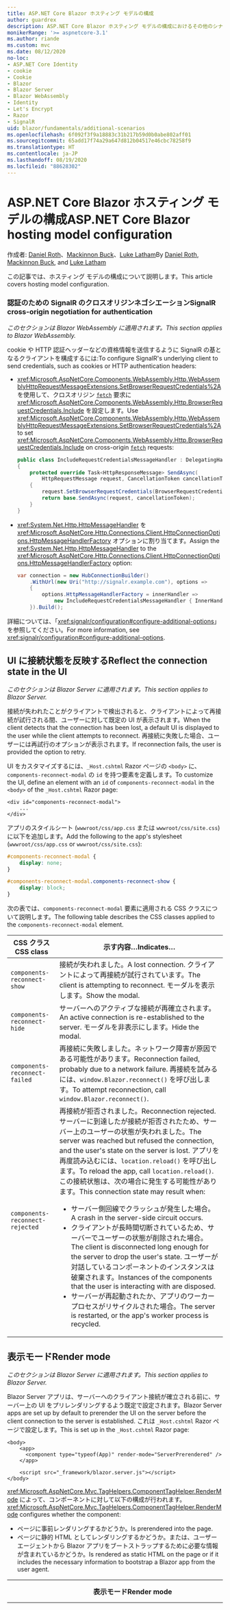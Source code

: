 ```yaml
---
title: ASP.NET Core Blazor ホスティング モデルの構成
author: guardrex
description: ASP.NET Core Blazor ホスティング モデルの構成におけるその他のシナリオについて説明します。
monikerRange: '>= aspnetcore-3.1'
ms.author: riande
ms.custom: mvc
ms.date: 08/12/2020
no-loc:
- ASP.NET Core Identity
- cookie
- Cookie
- Blazor
- Blazor Server
- Blazor WebAssembly
- Identity
- Let's Encrypt
- Razor
- SignalR
uid: blazor/fundamentals/additional-scenarios
ms.openlocfilehash: 6f092f3f9a18883c31b217b59d0b0abe802aff01
ms.sourcegitcommit: 65add17f74a29a647d812b04517e46cbc78258f9
ms.translationtype: HT
ms.contentlocale: ja-JP
ms.lasthandoff: 08/19/2020
ms.locfileid: "88628302"
---
```

# <a name="aspnet-core-no-locblazor-hosting-model-configuration"></a><span data-ttu-id="67de5-103">ASP.NET Core Blazor ホスティング モデルの構成</span><span class="sxs-lookup"><span data-stu-id="67de5-103">ASP.NET Core Blazor hosting model configuration</span></span>

<span data-ttu-id="67de5-104">作成者: [Daniel Roth](https://github.com/danroth27)、[Mackinnon Buck](https://github.com/MackinnonBuck)、[Luke Latham](https://github.com/guardrex)</span><span class="sxs-lookup"><span data-stu-id="67de5-104">By [Daniel Roth](https://github.com/danroth27), [Mackinnon Buck](https://github.com/MackinnonBuck), and [Luke Latham](https://github.com/guardrex)</span></span>

<span data-ttu-id="67de5-105">この記事では、ホスティング モデルの構成について説明します。</span><span class="sxs-lookup"><span data-stu-id="67de5-105">This article covers hosting model configuration.</span></span>

### <a name="no-locsignalr-cross-origin-negotiation-for-authentication"></a><span data-ttu-id="67de5-106">認証のための SignalR のクロスオリジンネゴシエーション</span><span class="sxs-lookup"><span data-stu-id="67de5-106">SignalR cross-origin negotiation for authentication</span></span>

<span data-ttu-id="67de5-107">*このセクションは Blazor WebAssembly に適用されます。*</span><span class="sxs-lookup"><span data-stu-id="67de5-107">*This section applies to Blazor WebAssembly.*</span></span>

<span data-ttu-id="67de5-108">cookie や HTTP 認証ヘッダーなどの資格情報を送信するように SignalR の基となるクライアントを構成するには:</span><span class="sxs-lookup"><span data-stu-id="67de5-108">To configure SignalR's underlying client to send credentials, such as cookies or HTTP authentication headers:</span></span>

* <span data-ttu-id="67de5-109"><xref:Microsoft.AspNetCore.Components.WebAssembly.Http.WebAssemblyHttpRequestMessageExtensions.SetBrowserRequestCredentials%2A> を使用して、クロスオリジン [`fetch`](https://developer.mozilla.org/docs/Web/API/Fetch_API/Using_Fetch) 要求に <xref:Microsoft.AspNetCore.Components.WebAssembly.Http.BrowserRequestCredentials.Include> を設定します。</span><span class="sxs-lookup"><span data-stu-id="67de5-109">Use <xref:Microsoft.AspNetCore.Components.WebAssembly.Http.WebAssemblyHttpRequestMessageExtensions.SetBrowserRequestCredentials%2A> to set <xref:Microsoft.AspNetCore.Components.WebAssembly.Http.BrowserRequestCredentials.Include> on cross-origin [`fetch`](https://developer.mozilla.org/docs/Web/API/Fetch_API/Using_Fetch) requests:</span></span>

  ```csharp
  public class IncludeRequestCredentialsMessageHandler : DelegatingHandler
  {
      protected override Task<HttpResponseMessage> SendAsync(
          HttpRequestMessage request, CancellationToken cancellationToken)
      {
          request.SetBrowserRequestCredentials(BrowserRequestCredentials.Include);
          return base.SendAsync(request, cancellationToken);
      }
  }
  ```

* <span data-ttu-id="67de5-110"><xref:System.Net.Http.HttpMessageHandler> を <xref:Microsoft.AspNetCore.Http.Connections.Client.HttpConnectionOptions.HttpMessageHandlerFactory> オプションに割り当てます。</span><span class="sxs-lookup"><span data-stu-id="67de5-110">Assign the <xref:System.Net.Http.HttpMessageHandler> to the <xref:Microsoft.AspNetCore.Http.Connections.Client.HttpConnectionOptions.HttpMessageHandlerFactory> option:</span></span>

  ```csharp
  var connection = new HubConnectionBuilder()
      .WithUrl(new Uri("http://signalr.example.com"), options =>
      {
          options.HttpMessageHandlerFactory = innerHandler => 
              new IncludeRequestCredentialsMessageHandler { InnerHandler = innerHandler };
      }).Build();
  ```

<span data-ttu-id="67de5-111">詳細については、「<xref:signalr/configuration#configure-additional-options>」を参照してください。</span><span class="sxs-lookup"><span data-stu-id="67de5-111">For more information, see <xref:signalr/configuration#configure-additional-options>.</span></span>

## <a name="reflect-the-connection-state-in-the-ui"></a><span data-ttu-id="67de5-112">UI に接続状態を反映する</span><span class="sxs-lookup"><span data-stu-id="67de5-112">Reflect the connection state in the UI</span></span>

<span data-ttu-id="67de5-113">*このセクションは Blazor Server に適用されます。*</span><span class="sxs-lookup"><span data-stu-id="67de5-113">*This section applies to Blazor Server.*</span></span>

<span data-ttu-id="67de5-114">接続が失われたことがクライアントで検出されると、クライアントによって再接続が試行される間、ユーザーに対して既定の UI が表示されます。</span><span class="sxs-lookup"><span data-stu-id="67de5-114">When the client detects that the connection has been lost, a default UI is displayed to the user while the client attempts to reconnect.</span></span> <span data-ttu-id="67de5-115">再接続に失敗した場合、ユーザーには再試行のオプションが表示されます。</span><span class="sxs-lookup"><span data-stu-id="67de5-115">If reconnection fails, the user is provided the option to retry.</span></span>

<span data-ttu-id="67de5-116">UI をカスタマイズするには、`_Host.cshtml` Razor ページの `<body>` に、`components-reconnect-modal` の `id` を持つ要素を定義します。</span><span class="sxs-lookup"><span data-stu-id="67de5-116">To customize the UI, define an element with an `id` of `components-reconnect-modal` in the `<body>` of the `_Host.cshtml` Razor page:</span></span>

```cshtml
<div id="components-reconnect-modal">
    ...
</div>
```

<span data-ttu-id="67de5-117">アプリのスタイルシート (`wwwroot/css/app.css` または `wwwroot/css/site.css`) に以下を追加します。</span><span class="sxs-lookup"><span data-stu-id="67de5-117">Add the following to the app's stylesheet (`wwwroot/css/app.css` or `wwwroot/css/site.css`):</span></span>

```css
#components-reconnect-modal {
    display: none;
}

#components-reconnect-modal.components-reconnect-show {
    display: block;
}
```

<span data-ttu-id="67de5-118">次の表では、`components-reconnect-modal` 要素に適用される CSS クラスについて説明します。</span><span class="sxs-lookup"><span data-stu-id="67de5-118">The following table describes the CSS classes applied to the `components-reconnect-modal` element.</span></span>

| <span data-ttu-id="67de5-119">CSS クラス</span><span class="sxs-lookup"><span data-stu-id="67de5-119">CSS class</span></span>                       | <span data-ttu-id="67de5-120">示す内容&hellip;</span><span class="sxs-lookup"><span data-stu-id="67de5-120">Indicates&hellip;</span></span> |
| ------------------------------- | ----------------- |
| `components-reconnect-show`     | <span data-ttu-id="67de5-121">接続が失われました。</span><span class="sxs-lookup"><span data-stu-id="67de5-121">A lost connection.</span></span> <span data-ttu-id="67de5-122">クライアントによって再接続が試行されています。</span><span class="sxs-lookup"><span data-stu-id="67de5-122">The client is attempting to reconnect.</span></span> <span data-ttu-id="67de5-123">モーダルを表示します。</span><span class="sxs-lookup"><span data-stu-id="67de5-123">Show the modal.</span></span> |
| `components-reconnect-hide`     | <span data-ttu-id="67de5-124">サーバーへのアクティブな接続が再確立されます。</span><span class="sxs-lookup"><span data-stu-id="67de5-124">An active connection is re-established to the server.</span></span> <span data-ttu-id="67de5-125">モーダルを非表示にします。</span><span class="sxs-lookup"><span data-stu-id="67de5-125">Hide the modal.</span></span> |
| `components-reconnect-failed`   | <span data-ttu-id="67de5-126">再接続に失敗しました。ネットワーク障害が原因である可能性があります。</span><span class="sxs-lookup"><span data-stu-id="67de5-126">Reconnection failed, probably due to a network failure.</span></span> <span data-ttu-id="67de5-127">再接続を試みるには、`window.Blazor.reconnect()` を呼び出します。</span><span class="sxs-lookup"><span data-stu-id="67de5-127">To attempt reconnection, call `window.Blazor.reconnect()`.</span></span> |
| `components-reconnect-rejected` | <span data-ttu-id="67de5-128">再接続が拒否されました。</span><span class="sxs-lookup"><span data-stu-id="67de5-128">Reconnection rejected.</span></span> <span data-ttu-id="67de5-129">サーバーに到達したが接続が拒否されたため、サーバー上のユーザーの状態が失われました。</span><span class="sxs-lookup"><span data-stu-id="67de5-129">The server was reached but refused the connection, and the user's state on the server is lost.</span></span> <span data-ttu-id="67de5-130">アプリを再度読み込むには、`location.reload()` を呼び出します。</span><span class="sxs-lookup"><span data-stu-id="67de5-130">To reload the app, call `location.reload()`.</span></span> <span data-ttu-id="67de5-131">この接続状態は、次の場合に発生する可能性があります。</span><span class="sxs-lookup"><span data-stu-id="67de5-131">This connection state may result when:</span></span><ul><li><span data-ttu-id="67de5-132">サーバー側回線でクラッシュが発生した場合。</span><span class="sxs-lookup"><span data-stu-id="67de5-132">A crash in the server-side circuit occurs.</span></span></li><li><span data-ttu-id="67de5-133">クライアントが長時間切断されているため、サーバーでユーザーの状態が削除された場合。</span><span class="sxs-lookup"><span data-stu-id="67de5-133">The client is disconnected long enough for the server to drop the user's state.</span></span> <span data-ttu-id="67de5-134">ユーザーが対話しているコンポーネントのインスタンスは破棄されます。</span><span class="sxs-lookup"><span data-stu-id="67de5-134">Instances of the components that the user is interacting with are disposed.</span></span></li><li><span data-ttu-id="67de5-135">サーバーが再起動されたか、アプリのワーカー プロセスがリサイクルされた場合。</span><span class="sxs-lookup"><span data-stu-id="67de5-135">The server is restarted, or the app's worker process is recycled.</span></span></li></ul> |

## <a name="render-mode"></a><span data-ttu-id="67de5-136">表示モード</span><span class="sxs-lookup"><span data-stu-id="67de5-136">Render mode</span></span>

<span data-ttu-id="67de5-137">*このセクションは Blazor Server に適用されます。*</span><span class="sxs-lookup"><span data-stu-id="67de5-137">*This section applies to Blazor Server.*</span></span>

<span data-ttu-id="67de5-138">Blazor Server アプリは、サーバーへのクライアント接続が確立される前に、サーバー上の UI をプリレンダリングするよう既定で設定されます。</span><span class="sxs-lookup"><span data-stu-id="67de5-138">Blazor Server apps are set up by default to prerender the UI on the server before the client connection to the server is established.</span></span> <span data-ttu-id="67de5-139">これは `_Host.cshtml` Razor ページで設定します。</span><span class="sxs-lookup"><span data-stu-id="67de5-139">This is set up in the `_Host.cshtml` Razor page:</span></span>

```cshtml
<body>
    <app>
      <component type="typeof(App)" render-mode="ServerPrerendered" />
    </app>

    <script src="_framework/blazor.server.js"></script>
</body>
```

<span data-ttu-id="67de5-140"><xref:Microsoft.AspNetCore.Mvc.TagHelpers.ComponentTagHelper.RenderMode> によって、コンポーネントに対して以下の構成が行われます。</span><span class="sxs-lookup"><span data-stu-id="67de5-140"><xref:Microsoft.AspNetCore.Mvc.TagHelpers.ComponentTagHelper.RenderMode> configures whether the component:</span></span>

* <span data-ttu-id="67de5-141">ページに事前レンダリングするかどうか。</span><span class="sxs-lookup"><span data-stu-id="67de5-141">Is prerendered into the page.</span></span>
* <span data-ttu-id="67de5-142">ページに静的 HTML としてレンダリングするかどうか。または、ユーザー エージェントから Blazor アプリをブートストラップするために必要な情報が含まれているかどうか。</span><span class="sxs-lookup"><span data-stu-id="67de5-142">Is rendered as static HTML on the page or if it includes the necessary information to bootstrap a Blazor app from the user agent.</span></span>

| <span data-ttu-id="67de5-143">表示モード</span><span class="sxs-lookup"><span data-stu-id="67de5-143">Render mode</span></span> | <span data-ttu-id="67de5-144">説明</span><span class="sxs-lookup"><span data-stu-id="67de5-144">Description</span></span> |
| --- | --- |
| <xref:Microsoft.AspNetCore.Mvc.Rendering.RenderMode.ServerPrerendered> | <span data-ttu-id="67de5-145">コンポーネントを静的 HTML にレンダリングし、Blazor Server アプリのマーカーを含めます。</span><span class="sxs-lookup"><span data-stu-id="67de5-145">Renders the component into static HTML and includes a marker for a Blazor Server app.</span></span> <span data-ttu-id="67de5-146">このマーカーは、ユーザー エージェントの起動時に Blazor アプリをブートストラップするために使用されます。</span><span class="sxs-lookup"><span data-stu-id="67de5-146">When the user-agent starts, this marker is used to bootstrap a Blazor app.</span></span> |
| <xref:Microsoft.AspNetCore.Mvc.Rendering.RenderMode.Server> | <span data-ttu-id="67de5-147">Blazor Server アプリのマーカーをレンダリングします。</span><span class="sxs-lookup"><span data-stu-id="67de5-147">Renders a marker for a Blazor Server app.</span></span> <span data-ttu-id="67de5-148">コンポーネントからの出力は含められません。</span><span class="sxs-lookup"><span data-stu-id="67de5-148">Output from the component isn't included.</span></span> <span data-ttu-id="67de5-149">このマーカーは、ユーザー エージェントの起動時に Blazor アプリをブートストラップするために使用されます。</span><span class="sxs-lookup"><span data-stu-id="67de5-149">When the user-agent starts, this marker is used to bootstrap a Blazor app.</span></span> |
| <xref:Microsoft.AspNetCore.Mvc.Rendering.RenderMode.Static> | <span data-ttu-id="67de5-150">コンポーネントを静的 HTML にレンダリングします。</span><span class="sxs-lookup"><span data-stu-id="67de5-150">Renders the component into static HTML.</span></span> |

<span data-ttu-id="67de5-151">静的 HTML ページからのサーバー コンポーネントのレンダリングは、サポートされていません。</span><span class="sxs-lookup"><span data-stu-id="67de5-151">Rendering server components from a static HTML page isn't supported.</span></span>

## <a name="configure-the-no-locsignalr-client-for-no-locblazor-server-apps"></a><span data-ttu-id="67de5-152">Blazor Server アプリ用に SignalR クライアントを構成する</span><span class="sxs-lookup"><span data-stu-id="67de5-152">Configure the SignalR client for Blazor Server apps</span></span>

<span data-ttu-id="67de5-153">*このセクションは Blazor Server に適用されます。*</span><span class="sxs-lookup"><span data-stu-id="67de5-153">*This section applies to Blazor Server.*</span></span>

<span data-ttu-id="67de5-154">`Pages/_Host.cshtml` ファイルで Blazor Server アプリによって使用される SignalR クライアントを構成します。</span><span class="sxs-lookup"><span data-stu-id="67de5-154">Configure the SignalR client used by Blazor Server apps in the `Pages/_Host.cshtml` file.</span></span> <span data-ttu-id="67de5-155">`Blazor.start` を呼び出すスクリプトを、`_framework/blazor.server.js` スクリプトの後の `</body>` タグ内に配置します。</span><span class="sxs-lookup"><span data-stu-id="67de5-155">Place a script that calls `Blazor.start` after the `_framework/blazor.server.js` script and inside the `</body>` tag.</span></span>

### <a name="logging"></a><span data-ttu-id="67de5-156">ログの記録</span><span class="sxs-lookup"><span data-stu-id="67de5-156">Logging</span></span>

<span data-ttu-id="67de5-157">SignalR クライアント ログを構成するには:</span><span class="sxs-lookup"><span data-stu-id="67de5-157">To configure SignalR client logging:</span></span>

* <span data-ttu-id="67de5-158">`blazor.server.js` スクリプトの `<script>` タグに `autostart="false"` 属性を追加します。</span><span class="sxs-lookup"><span data-stu-id="67de5-158">Add an `autostart="false"` attribute to the `<script>` tag for the `blazor.server.js` script.</span></span>
* <span data-ttu-id="67de5-159">クライアント ビルダーでログ レベルを指定して `configureLogging` を呼び出す構成オブジェクト (`configureSignalR`) を渡します。</span><span class="sxs-lookup"><span data-stu-id="67de5-159">Pass in a configuration object (`configureSignalR`) that calls `configureLogging` with the log level on the client builder.</span></span>

```cshtml
    ...

    <script autostart="false" src="_framework/blazor.server.js"></script>
    <script>
      Blazor.start({
        configureSignalR: function (builder) {
          builder.configureLogging("information");
        }
      });
    </script>
</body>
```

<span data-ttu-id="67de5-160">前の例で、`information` はログ レベル <xref:Microsoft.Extensions.Logging.LogLevel.Information?displayProperty=nameWithType> と同じです。</span><span class="sxs-lookup"><span data-stu-id="67de5-160">In the preceding example, `information` is equivalent to a log level of <xref:Microsoft.Extensions.Logging.LogLevel.Information?displayProperty=nameWithType>.</span></span>

### <a name="modify-the-reconnection-handler"></a><span data-ttu-id="67de5-161">再接続ハンドラーを変更する</span><span class="sxs-lookup"><span data-stu-id="67de5-161">Modify the reconnection handler</span></span>

<span data-ttu-id="67de5-162">再接続ハンドラーの回線接続イベントは、次のようなカスタム動作を行うように変更できます。</span><span class="sxs-lookup"><span data-stu-id="67de5-162">The reconnection handler's circuit connection events can be modified for custom behaviors, such as:</span></span>

* <span data-ttu-id="67de5-163">接続が切断された場合にユーザーに通知する。</span><span class="sxs-lookup"><span data-stu-id="67de5-163">To notify the user if the connection is dropped.</span></span>
* <span data-ttu-id="67de5-164">回線が接続されているときに (クライアントから) ログ記録を実行する。</span><span class="sxs-lookup"><span data-stu-id="67de5-164">To perform logging (from the client) when a circuit is connected.</span></span>

<span data-ttu-id="67de5-165">接続イベントを変更するには:</span><span class="sxs-lookup"><span data-stu-id="67de5-165">To modify the connection events:</span></span>

* <span data-ttu-id="67de5-166">`blazor.server.js` スクリプトの `<script>` タグに `autostart="false"` 属性を追加します。</span><span class="sxs-lookup"><span data-stu-id="67de5-166">Add an `autostart="false"` attribute to the `<script>` tag for the `blazor.server.js` script.</span></span>
* <span data-ttu-id="67de5-167">切断された接続 (`onConnectionDown`) および確立または再確立された接続 (`onConnectionUp`) 用に接続の変更に対するコールバックを登録します。</span><span class="sxs-lookup"><span data-stu-id="67de5-167">Register callbacks for connection changes for dropped connections (`onConnectionDown`) and established/re-established connections (`onConnectionUp`).</span></span> <span data-ttu-id="67de5-168">`onConnectionDown` と `onConnectionUp` の**両方**を指定する必要があります。</span><span class="sxs-lookup"><span data-stu-id="67de5-168">**Both** `onConnectionDown` and `onConnectionUp` must be specified.</span></span>

```cshtml
    ...

    <script autostart="false" src="_framework/blazor.server.js"></script>
    <script>
      Blazor.start({
        reconnectionHandler: {
          onConnectionDown: (options, error) => console.error(error);
          onConnectionUp: () => console.log("Up, up, and away!");
        }
      });
    </script>
</body>
```

### <a name="adjust-the-reconnection-retry-count-and-interval"></a><span data-ttu-id="67de5-169">再接続の再試行回数と間隔を調整する</span><span class="sxs-lookup"><span data-stu-id="67de5-169">Adjust the reconnection retry count and interval</span></span>

<span data-ttu-id="67de5-170">再接続の再試行回数と間隔を調整するには:</span><span class="sxs-lookup"><span data-stu-id="67de5-170">To adjust the reconnection retry count and interval:</span></span>

* <span data-ttu-id="67de5-171">`blazor.server.js` スクリプトの `<script>` タグに `autostart="false"` 属性を追加します。</span><span class="sxs-lookup"><span data-stu-id="67de5-171">Add an `autostart="false"` attribute to the `<script>` tag for the `blazor.server.js` script.</span></span>
* <span data-ttu-id="67de5-172">再試行の回数 (`maxRetries`) と、各再試行で許可されるミリ秒単位の期間 (`retryIntervalMilliseconds`) を設定します。</span><span class="sxs-lookup"><span data-stu-id="67de5-172">Set the number of retries (`maxRetries`) and period in milliseconds permitted for each retry attempt (`retryIntervalMilliseconds`).</span></span>

```cshtml
    ...

    <script autostart="false" src="_framework/blazor.server.js"></script>
    <script>
      Blazor.start({
        reconnectionOptions: {
          maxRetries: 3,
          retryIntervalMilliseconds: 2000
        }
      });
    </script>
</body>
```

### <a name="hide-or-replace-the-reconnection-display"></a><span data-ttu-id="67de5-173">再接続の表示を非表示にする、または置き換える</span><span class="sxs-lookup"><span data-stu-id="67de5-173">Hide or replace the reconnection display</span></span>

<span data-ttu-id="67de5-174">再接続の表示を非表示にするには:</span><span class="sxs-lookup"><span data-stu-id="67de5-174">To hide the reconnection display:</span></span>

* <span data-ttu-id="67de5-175">`blazor.server.js` スクリプトの `<script>` タグに `autostart="false"` 属性を追加します。</span><span class="sxs-lookup"><span data-stu-id="67de5-175">Add an `autostart="false"` attribute to the `<script>` tag for the `blazor.server.js` script.</span></span>
* <span data-ttu-id="67de5-176">再接続ハンドラーの `_reconnectionDisplay` を空のオブジェクト (`{}` または `new Object()`) に設定します。</span><span class="sxs-lookup"><span data-stu-id="67de5-176">Set the reconnection handler's `_reconnectionDisplay` to an empty object (`{}` or `new Object()`).</span></span>

```cshtml
    ...

    <script autostart="false" src="_framework/blazor.server.js"></script>
    <script>
      window.addEventListener('beforeunload', function () {
        Blazor.defaultReconnectionHandler._reconnectionDisplay = {};
      });
    </script>
</body>
```

<span data-ttu-id="67de5-177">再接続の表示を置き換えるには、前の例の `_reconnectionDisplay` を表示する要素に設定します。</span><span class="sxs-lookup"><span data-stu-id="67de5-177">To replace the reconnection display, set `_reconnectionDisplay` in the preceding example to the element for display:</span></span>

```javascript
Blazor.defaultReconnectionHandler._reconnectionDisplay = 
  document.getElementById("{ELEMENT ID}");
```

<span data-ttu-id="67de5-178">プレースホルダー `{ELEMENT ID}` は、表示する HTML 要素の ID です。</span><span class="sxs-lookup"><span data-stu-id="67de5-178">The placeholder `{ELEMENT ID}` is the ID of the HTML element to display.</span></span>

## <a name="influence-html-head-tag-elements"></a><span data-ttu-id="67de5-179">HTML `<head>` タグ要素に影響を与える</span><span class="sxs-lookup"><span data-stu-id="67de5-179">Influence HTML `<head>` tag elements</span></span>

<span data-ttu-id="67de5-180">*このセクションは、今後予定されている、Blazor WebAssembly と Blazor Server の ASP.NET Core 5.0 リリースに適用されます。*</span><span class="sxs-lookup"><span data-stu-id="67de5-180">*This section applies to the upcoming ASP.NET Core 5.0 release of Blazor WebAssembly and Blazor Server.*</span></span>

<span data-ttu-id="67de5-181">レンダリングされるときに、`Title`、`Link`、および `Meta` コンポーネントによって HTML `<head>` タグ要素のデータが追加または更新されます。</span><span class="sxs-lookup"><span data-stu-id="67de5-181">When rendered, the `Title`, `Link`, and `Meta` components add or update data in the HTML `<head>` tag elements:</span></span>

```razor
@using Microsoft.AspNetCore.Components.Web.Extensions.Head

<Title Value="{TITLE}" />
<Link href="{URL}" rel="stylesheet" />
<Meta content="{DESCRIPTION}" name="description" />
```

<span data-ttu-id="67de5-182">前の例では、`{TITLE}`、`{URL}`、および `{DESCRIPTION}` のプレースホルダーは、文字列値、Razor 変数、または Razor 式です。</span><span class="sxs-lookup"><span data-stu-id="67de5-182">In the preceding example, placeholders for `{TITLE}`, `{URL}`, and `{DESCRIPTION}` are string values, Razor variables, or Razor expressions.</span></span>

<span data-ttu-id="67de5-183">次の特徴があります。</span><span class="sxs-lookup"><span data-stu-id="67de5-183">The following characteristics apply:</span></span>

* <span data-ttu-id="67de5-184">サーバー側の事前レンダリングがサポートされています。</span><span class="sxs-lookup"><span data-stu-id="67de5-184">Server-side prerendering is supported.</span></span>
* <span data-ttu-id="67de5-185">`Value` パラメーターは、`Title` コンポーネントの唯一の有効なパラメーターです。</span><span class="sxs-lookup"><span data-stu-id="67de5-185">The `Value` parameter is the only valid parameter for the `Title` component.</span></span>
* <span data-ttu-id="67de5-186">`Meta` および `Link` コンポーネントに提供されている HTML 属性は、[追加の属性](xref:blazor/components/index#attribute-splatting-and-arbitrary-parameters)にキャプチャされ、レンダリングされた HTML タグに渡されます。</span><span class="sxs-lookup"><span data-stu-id="67de5-186">HTML attributes provided to the `Meta` and `Link` components are captured in [additional attributes](xref:blazor/components/index#attribute-splatting-and-arbitrary-parameters) and passed through to the rendered HTML tag.</span></span>
* <span data-ttu-id="67de5-187">複数の `Title` コンポーネントの場合、ページのタイトルには、レンダリングされた最後の `Title` コンポーネントの `Value` が反映されます。</span><span class="sxs-lookup"><span data-stu-id="67de5-187">For multiple `Title` components, the title of the page reflects the `Value` of the last `Title` component rendered.</span></span>
* <span data-ttu-id="67de5-188">複数の `Meta` または `Link` コンポーネントが同一の属性に含まれている場合、`Meta` または `Link` コンポーネントごとに 1 つの HTML タグがレンダリングされます。</span><span class="sxs-lookup"><span data-stu-id="67de5-188">If multiple `Meta` or `Link` components are included with identical attributes, there's exactly one HTML tag rendered per `Meta` or `Link` component.</span></span> <span data-ttu-id="67de5-189">2 つの `Meta` または `Link` コンポーネントが、同じレンダリングされた HTML タグを参照することはできません。</span><span class="sxs-lookup"><span data-stu-id="67de5-189">Two `Meta` or `Link` components can't refer to the same rendered HTML tag.</span></span>
* <span data-ttu-id="67de5-190">既存の `Meta` または `Link` コンポーネントのパラメーターに対する変更は、それらのレンダリングされる HTML タグに反映されます。</span><span class="sxs-lookup"><span data-stu-id="67de5-190">Changes to the parameters of existing `Meta` or `Link` components are reflected in their rendered HTML tags.</span></span>
* <span data-ttu-id="67de5-191">`Link` または `Meta` コンポーネントがレンダリングされなくなり、フレームワークによって破棄されると、それらのレンダリングされた HTML タグは削除されます。</span><span class="sxs-lookup"><span data-stu-id="67de5-191">When the `Link` or `Meta` components are no longer rendered and thus disposed by the framework, their rendered HTML tags are removed.</span></span>

<span data-ttu-id="67de5-192">フレームワーク コンポーネントの 1 つが子コンポーネントで使用されている場合、そのフレームワーク コンポーネントを含む子コンポーネントがレンダリングされていれば、レンダリングされた HTML タグは親コンポーネントのその他の子コンポーネントに影響を与えます。</span><span class="sxs-lookup"><span data-stu-id="67de5-192">When one of the framework components is used in a child component, the rendered HTML tag influences any other child component of the parent component as long as the child component containing the framework component is rendered.</span></span> <span data-ttu-id="67de5-193">子コンポーネントでこれらのフレームワーク コンポーネントの 1 つを使用することと、`wwwroot/index.html` または `Pages/_Host.cshtml` に HTML タグを配置することの違いは、フレームワーク コンポーネントのレンダリングされた HTML タグが次のようになることです。</span><span class="sxs-lookup"><span data-stu-id="67de5-193">The distinction between using the one of these framework components in a child component and placing a an HTML tag in `wwwroot/index.html` or `Pages/_Host.cshtml` is that a framework component's rendered HTML tag:</span></span>

* <span data-ttu-id="67de5-194">アプリケーションの状態によって変更できます。</span><span class="sxs-lookup"><span data-stu-id="67de5-194">Can be modified by application state.</span></span> <span data-ttu-id="67de5-195">ハードコーディングされた HTML タグは、アプリケーションの状態によって変更することはできません。</span><span class="sxs-lookup"><span data-stu-id="67de5-195">A hard-coded HTML tag can't be modified by application state.</span></span>
* <span data-ttu-id="67de5-196">親コンポーネントがレンダリングされなくなると、HTML `<head>` から削除されます。</span><span class="sxs-lookup"><span data-stu-id="67de5-196">Is removed from the HTML `<head>` when the parent component is no longer rendered.</span></span>

## <a name="static-files"></a><span data-ttu-id="67de5-197">静的ファイル</span><span class="sxs-lookup"><span data-stu-id="67de5-197">Static files</span></span>

<span data-ttu-id="67de5-198">*このセクションは Blazor Server に適用されます。*</span><span class="sxs-lookup"><span data-stu-id="67de5-198">*This section applies to Blazor Server.*</span></span>

<span data-ttu-id="67de5-199"><xref:Microsoft.AspNetCore.StaticFiles.FileExtensionContentTypeProvider> を使用して追加のファイル マッピングを作成するか、他の <xref:Microsoft.AspNetCore.Builder.StaticFileOptions> を構成するには、次の方法のうち **1 つ**を使用します。</span><span class="sxs-lookup"><span data-stu-id="67de5-199">To create additional file mappings with a <xref:Microsoft.AspNetCore.StaticFiles.FileExtensionContentTypeProvider> or configure other <xref:Microsoft.AspNetCore.Builder.StaticFileOptions>, use **one** of the following approaches.</span></span> <span data-ttu-id="67de5-200">次の例では、`{EXTENSION}` プレースホルダーはファイル拡張子、`{CONTENT TYPE}` プレースホルダーはコンテンツ タイプです。</span><span class="sxs-lookup"><span data-stu-id="67de5-200">In the following examples, the `{EXTENSION}` placeholder is the file extension, and the `{CONTENT TYPE}` placeholder is the content type.</span></span>

* <span data-ttu-id="67de5-201"><xref:Microsoft.AspNetCore.Builder.StaticFileOptions> を使用して `Startup.ConfigureServices` (`Startup.cs`) で[依存関係の挿入 (DI)](xref:blazor/fundamentals/dependency-injection) でオプションを構成します。</span><span class="sxs-lookup"><span data-stu-id="67de5-201">Configure options through [dependency injection (DI)](xref:blazor/fundamentals/dependency-injection) in `Startup.ConfigureServices` (`Startup.cs`) using <xref:Microsoft.AspNetCore.Builder.StaticFileOptions>:</span></span>

  ```csharp
  using Microsoft.AspNetCore.StaticFiles;

  ...

  var provider = new FileExtensionContentTypeProvider();
  provider.Mappings["{EXTENSION}"] = "{CONTENT TYPE}";

  services.Configure<StaticFileOptions>(options =>
  {
      options.ContentTypeProvider = provider;
  });
  ```

  <span data-ttu-id="67de5-202">この方法では `blazor.server.js` の処理に使用するのと同じファイル プロバイダーが構成されるため、カスタム構成が `blazor.server.js` の提供に干渉しないようにしてください。</span><span class="sxs-lookup"><span data-stu-id="67de5-202">Because this approach configures the same file provider used to serve `blazor.server.js`, make sure that your custom configuration doesn't interfere with serving `blazor.server.js`.</span></span> <span data-ttu-id="67de5-203">たとえば、`provider.Mappings.Remove(".js")` でプロバイダーを構成することによって、JavaScript ファイルのマッピングを削除しないでください。</span><span class="sxs-lookup"><span data-stu-id="67de5-203">For example, don't remove the mapping for JavaScript files by configuring the provider with `provider.Mappings.Remove(".js")`.</span></span>

* <span data-ttu-id="67de5-204">`Startup.Configure` (`Startup.cs`) で <xref:Microsoft.AspNetCore.Builder.StaticFileExtensions.UseStaticFiles%2A> の 2 つの呼び出しを使用します。</span><span class="sxs-lookup"><span data-stu-id="67de5-204">Use two calls to <xref:Microsoft.AspNetCore.Builder.StaticFileExtensions.UseStaticFiles%2A> in `Startup.Configure` (`Startup.cs`):</span></span>
  * <span data-ttu-id="67de5-205"><xref:Microsoft.AspNetCore.Builder.StaticFileOptions> を使用した最初の呼び出しでカスタム ファイル プロバイダーを構成します。</span><span class="sxs-lookup"><span data-stu-id="67de5-205">Configure the custom file provider in the first call with <xref:Microsoft.AspNetCore.Builder.StaticFileOptions>.</span></span>
  * <span data-ttu-id="67de5-206">2 番目のミドルウェアは、Blazor フレームワークによって提供される既定の静的ファイル構成を使用する `blazor.server.js` に対応します。</span><span class="sxs-lookup"><span data-stu-id="67de5-206">The second middleware serves `blazor.server.js`, which uses the default static files configuration provided by the Blazor framework.</span></span>

  ```csharp
  using Microsoft.AspNetCore.StaticFiles;

  ...

  var provider = new FileExtensionContentTypeProvider();
  provider.Mappings["{EXTENSION}"] = "{CONTENT TYPE}";

  app.UseStaticFiles(new StaticFileOptions { ContentTypeProvider = provider });
  app.UseStaticFiles();
  ```

## <a name="additional-resources"></a><span data-ttu-id="67de5-207">その他のリソース</span><span class="sxs-lookup"><span data-stu-id="67de5-207">Additional resources</span></span>

* <xref:fundamentals/logging/index>

